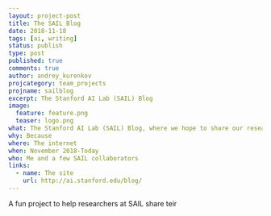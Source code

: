 ```yaml
---
layout: project-post
title: The SAIL Blog
date: 2018-11-18
tags: [ai, writing]
status: publish
type: post
published: true
comments: true
author: andrey_kurenkov
projcategory: team_projects
projname: sailblog
excerpt: The Stanford AI Lab (SAIL) Blog
image:
  feature: feature.png
  teaser: logo.png
what: The Stanford AI Lab (SAIL) Blog, where we hope to share our research, high-level discussions on AI and machine learning, and updates with the general public. I along with a few other editors built the original site and got it going.
why: Because 
where: The internet
when: November 2018-Today
who: Me and a few SAIL collaborators
links:
  - name: The site
    url: http://ai.stanford.edu/blog/
---
```

A fun project to help researchers at SAIL share teir 
